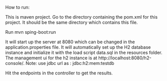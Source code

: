 How to run:

This is maven project. Go to the directory containing the pom.xml for this project. It should be the same directory which contains this file.

Run mvn sping-boot:run

It will start up the server at 8080 which can be changed in the application.properties file.
It will automatically set up the H2 database instance and initialize it with the load script data.sql in the resources folder.
The management ui for the h2 instance is at http://localhost:8080/h2-console/.
Note: use jdbc url as : jdbc:h2:mem:testdb

Hit the endpoints in the controller to get the results.
